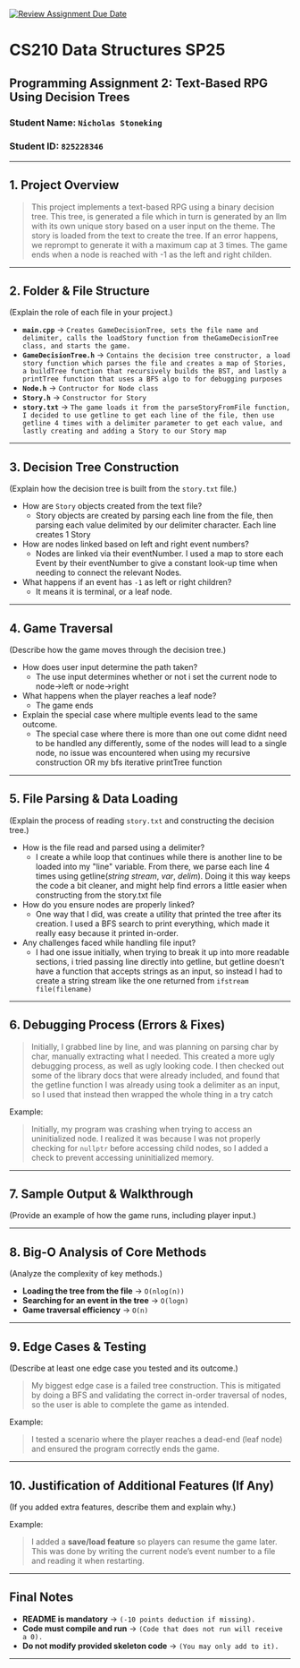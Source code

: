 [![Review Assignment Due Date](https://classroom.github.com/assets/deadline-readme-button-22041afd0340ce965d47ae6ef1cefeee28c7c493a6346c4f15d667ab976d596c.svg)](https://classroom.github.com/a/jIKk4bke)
# CS210 Data Structures SP25
## Programming Assignment 2: Text-Based RPG Using Decision Trees

### **Student Name:** `Nicholas Stoneking`  
### **Student ID:** `825228346`  

---

## **1. Project Overview**
> This project implements a text-based RPG using a binary decision tree. This tree, is generated a file which in turn is generated by an llm with its own unique story based on a user input on the theme. The story is loaded from the text to create the tree. If an error happens, we reprompt to generate it with a maximum cap at 3 times. The game ends when a node is reached with -1 as the left and right childen.

---

## **2. Folder & File Structure**
(Explain the role of each file in your project.)

- **`main.cpp`** → `Creates GameDecisionTree, sets the file name and delimiter, calls the loadStory function from theGameDecisionTree class, and starts the game.`
- **`GameDecisionTree.h`** → `Contains the decision tree constructor, a load story function which parses the file and creates a map of Stories, a buildTree function that recursively builds the BST, and lastly a printTree function that uses a BFS algo to for debugging purposes`  
- **`Node.h`** → `Contructor for Node class`  
- **`Story.h`** → `Constructor for Story`  
- **`story.txt`** → `The game loads it from the parseStoryFromFile function, I decided to use getline to get each line of the file, then use getline 4 times with a delimiter parameter to get each value, and lastly creating and adding a Story to our Story map`

---

## **3. Decision Tree Construction**
(Explain how the decision tree is built from the `story.txt` file.)

- How are `Story` objects created from the text file?
  - Story objects are created by parsing each line from the file, then parsing each value delimited by our delimiter character. Each line creates 1 Story
- How are nodes linked based on left and right event numbers?
  - Nodes are linked via their eventNumber. I used a map to store each Event by their eventNumber to give a constant look-up time when needing to connect the relevant Nodes.
- What happens if an event has `-1` as left or right children?
  - It means it is terminal, or a leaf node.

---

## **4. Game Traversal**
(Describe how the game moves through the decision tree.)

- How does user input determine the path taken?
  - The use input determines whether or not i set the current node to node->left or node->right
- What happens when the player reaches a leaf node?
  - The game ends
- Explain the special case where multiple events lead to the same outcome.
  - The special case where there is more than one out come didnt need to be handled any differently, some of the nodes will lead to a single node, no issue was encountered when using my recursive construction OR my bfs iterative printTree function

---

## **5. File Parsing & Data Loading**
(Explain the process of reading `story.txt` and constructing the decision tree.)

- How is the file read and parsed using a delimiter?
  - I create a while loop that continues while there is another line to be loaded into my "line" variable. From there, we parse each line 4 times using getline(*string stream*, *var*, *delim*). Doing it this way keeps the code a bit cleaner, and might help find errors a little easier when constructing from the story.txt file
- How do you ensure nodes are properly linked?
  - One way that I did, was create a utility that printed the tree after its creation. I used a BFS search to print everything, which made it really easy because it printed in-order.
- Any challenges faced while handling file input?
  - I had one issue initially, when trying to break it up into more readable sections, i tried passing line directly into getline, but getline doesn't have a function that accepts strings as an input, so instead I had to create a string stream like the one returned from `ifstream file(filename)`

---

## **6. Debugging Process (Errors & Fixes)**
> Initially, I grabbed line by line, and was planning on parsing char by char, manually extracting what I needed. This created a more ugly debugging process, as well as ugly looking code. I then checked out some of the library docs that were already included, and found that the getline function I was already using took a delimiter as an input, so I used that instead then wrapped the whole thing in a try catch

Example:
> Initially, my program was crashing when trying to access an uninitialized node. I realized it was because I was not properly checking for `nullptr` before accessing child nodes, so I added a check to prevent accessing uninitialized memory.

---

## **7. Sample Output & Walkthrough**
(Provide an example of how the game runs, including player input.)

---

## **8. Big-O Analysis of Core Methods**
(Analyze the complexity of key methods.)

- **Loading the tree from the file** → `O(nlog(n))`
- **Searching for an event in the tree** → `O(logn)`
- **Game traversal efficiency** → `O(n)`

---

## **9. Edge Cases & Testing**
(Describe at least one edge case you tested and its outcome.)

> My biggest edge case is a failed tree construction. This is mitigated by doing a BFS and validating the correct in-order traversal of nodes, so the user is able to complete the game as intended.

Example:
> I tested a scenario where the player reaches a dead-end (leaf node) and ensured the program correctly ends the game.

---

## **10. Justification of Additional Features (If Any)**
(If you added extra features, describe them and explain why.)

Example:
> I added a **save/load feature** so players can resume the game later. This was done by writing the current node’s event number to a file and reading it when restarting.

---

## **Final Notes**
- **README is mandatory** → `(-10 points deduction if missing).`  
- **Code must compile and run** → `(Code that does not run will receive a 0).`  
- **Do not modify provided skeleton code** → `(You may only add to it).`  

---
